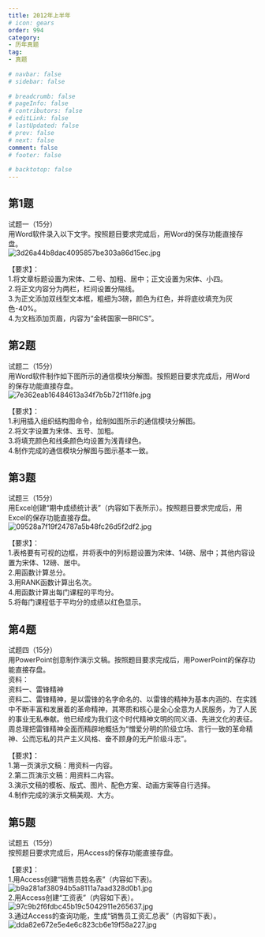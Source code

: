 ```yaml
---  
title: 2012年上半年  
# icon: gears  
order: 994  
category:  
- 历年真题  
tag:  
- 真题  
  
# navbar: false  
# sidebar: false  
  
# breadcrumb: false  
# pageInfo: false  
# contributors: false  
# editLink: false  
# lastUpdated: false  
# prev: false  
# next: false  
comment: false  
# footer: false  
  
# backtotop: false  
---  
```

## 第1题 ##

试题一（15分）  
用Word软件录入以下文字。按照题目要求完成后，用Word的保存功能直接存盘。  
![3d26a44b8dac4095857be303a86d15ec.jpg][]  
  
【要求】：  
1.将文章标题设置为宋体、二号、加粗、居中；正文设置为宋体、小四。  
2.将正文内容分为两栏，栏间设置分隔线。  
3.为正文添加双线型文本框，粗细为3磅，颜色为红色，并将底纹填充为灰色-40%。  
4.为文档添加页眉，内容为“金砖国家一BRICS”。  


## 第2题 ##

试题二（15分）  
用Word软件制作如下图所示的通信模块分解图。按照题目要求完成后，用Word的保存功能直接存盘。  
![7e362eab16484613a34f7b5b72f118fe.jpg][]  
  
【要求】：  
1.利用插入组织结构图命令，绘制如图所示的通信模块分解图。  
2.将文字设置为宋体、五号、加粗。  
3.将填充颜色和线条颜色均设置为浅青绿色。  
4.制作完成的通信模块分解图与图示基本一致。  


## 第3题 ##

试题三（15分）  
用Excel创建“期中成绩统计表”（内容如下表所示）。按照题目要求完成后，用Excel的保存功能直接存盘。  
![09528a7f19f24787a5b48fc26d5f2df2.jpg][]  
  
【要求】：  
1.表格要有可视的边框，并将表中的列标题设置为宋体、14磅、居中；其他内容设置为宋体、12磅、居中。  
2.用函数计算总分。  
3.用RANK函数计算出名次。  
4.用函数计算出每门课程的平均分。  
5.将每门课程低于平均分的成绩以红色显示。  


## 第4题 ##

试题四（15分）  
用PowerPoint创意制作演示文稿。按照题目要求完成后，用PowerPoint的保存功能直接存盘。  
资料：  
资料一、雷锋精神  
资料二、雷锋精神，是以雷锋的名字命名的、以雷锋的精神为基本内涵的、在实践中不断丰富和发展着的革命精神，其寒质和核心是全心全意为人民服务，为了人民的事业无私奉献。他已经成为我们这个时代精神文明的同义语、先进文化的表征。周总理把雷锋精神全面而精辟地概括为“憎爱分明的阶级立场、言行一致的革命精神、公而忘私的共产主义风格、奋不顾身的无产阶级斗志”。  
  
【要求】：  
1.第一页演示文稿：用资料一内容。  
2.第二页演示文稿：用资料二内容。  
3.演示文稿的模板、版式、图片、配色方案、动画方案等自行选择。  
4.制作完成的演示文稿美观、大方。  


## 第5题 ##

试题五（15分）  
按照题目要求完成后，用Access的保存功能直接存盘。  
  
【要求】：  
1.用Access创建“销售员姓名表”（内容如下表)。  
![b9a281af38094b5a8111a7aad328d0b1.jpg][]  
2.用Access创建“工资表”（内容如下表）。  
![97c9b2f6fdbc45b19c5042911e265637.jpg][]  
3.通过Access的查询功能，生成“销售员工资汇总表”（内容如下表）。  
![dda82e672e5e4e6c823cb6e19f58a227.jpg][]  



[3d26a44b8dac4095857be303a86d15ec.jpg]: https://www.xkxxkx.cn/file/exam/software/信息处理技术员/案例/第1题/3d26a44b8dac4095857be303a86d15ec.jpg
[7e362eab16484613a34f7b5b72f118fe.jpg]: https://www.xkxxkx.cn/file/exam/software/信息处理技术员/案例/第2题/7e362eab16484613a34f7b5b72f118fe.jpg
[09528a7f19f24787a5b48fc26d5f2df2.jpg]: https://www.xkxxkx.cn/file/exam/software/信息处理技术员/案例/第3题/09528a7f19f24787a5b48fc26d5f2df2.jpg
[b9a281af38094b5a8111a7aad328d0b1.jpg]: https://www.xkxxkx.cn/file/exam/software/信息处理技术员/案例/第5题/b9a281af38094b5a8111a7aad328d0b1.jpg
[97c9b2f6fdbc45b19c5042911e265637.jpg]: https://www.xkxxkx.cn/file/exam/software/信息处理技术员/案例/第5题/97c9b2f6fdbc45b19c5042911e265637.jpg
[dda82e672e5e4e6c823cb6e19f58a227.jpg]: https://www.xkxxkx.cn/file/exam/software/信息处理技术员/案例/第5题/dda82e672e5e4e6c823cb6e19f58a227.jpg

